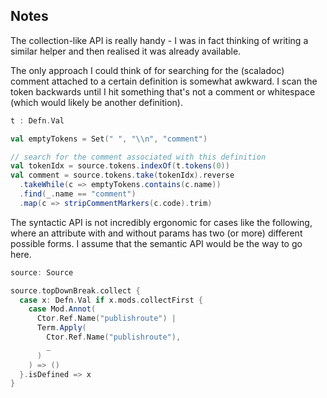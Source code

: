 ## Notes

The collection-like API is really handy - I was in fact thinking of writing a similar helper and then realised it was already available.

The only approach I could think of for searching for the (scaladoc) comment attached to a certain definition is somewhat awkward. I scan the token backwards until I hit something that's not a comment or whitespace (which would likely be another definition).

```scala
t : Defn.Val

val emptyTokens = Set(" ", "\\n", "comment")

// search for the comment associated with this definition
val tokenIdx = source.tokens.indexOf(t.tokens(0))
val comment = source.tokens.take(tokenIdx).reverse
  .takeWhile(c => emptyTokens.contains(c.name))
  .find(_.name == "comment")
  .map(c => stripCommentMarkers(c.code).trim)
```

The syntactic API is not incredibly ergonomic for cases like the following, where an attribute with and without params has two (or more) different possible forms. I assume that the semantic API would be the way to go here.

```scala
source: Source

source.topDownBreak.collect {
  case x: Defn.Val if x.mods.collectFirst {
    case Mod.Annot(
      Ctor.Ref.Name("publishroute") |
      Term.Apply(
        Ctor.Ref.Name("publishroute"),
        _
      )
    ) => ()
  }.isDefined => x
}
```
